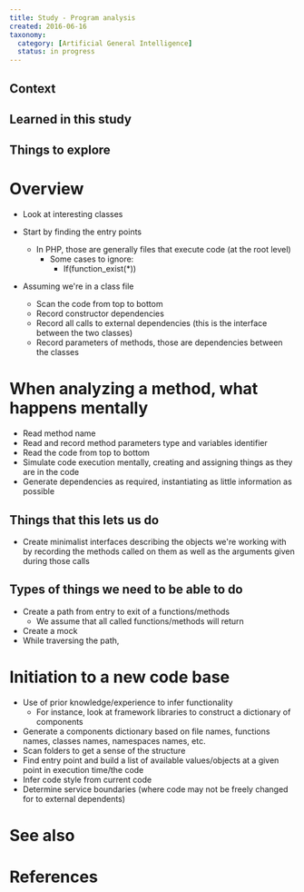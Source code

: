 ```yaml
---
title: Study - Program analysis
created: 2016-06-16
taxonomy:
  category: [Artificial General Intelligence]
  status: in progress
---
```


## Context

## Learned in this study

## Things to explore

# Overview
* Look at interesting classes

* Start by finding the entry points
	* In PHP, those are generally files that execute code (at the root level)
		* Some cases to ignore:
			* If(function_exist(*))

* Assuming we're in a class file
	* Scan the code from top to bottom
	* Record constructor dependencies
	* Record all calls to external dependencies (this is the interface between the two classes)
	* Record parameters of methods, those are dependencies between the classes

# When analyzing a method, what happens mentally
* Read method name
* Read and record method parameters type and variables identifier
* Read the code from top to bottom
* Simulate code execution mentally, creating and assigning things as they are in the code
* Generate dependencies as required, instantiating as little information as possible

## Things that this lets us do
* Create minimalist interfaces describing the objects we're working with by recording the methods called on them as well as the arguments given during those calls

## Types of things we need to be able to do
* Create a path from entry to exit of a functions/methods
	* We assume that all called functions/methods will return
* Create a mock
* While traversing the path,

# Initiation to a new code base
* Use of prior knowledge/experience to infer functionality
	* For instance, look at framework libraries to construct a dictionary of components
* Generate a components dictionary based on file names, functions names, classes names, namespaces names, etc.
* Scan folders to get a sense of the structure
* Find entry point and build a list of available values/objects at a given point in execution time/the code
* Infer code style from current code
* Determine service boundaries (where code may not be freely changed for to external dependents)

# See also

# References
